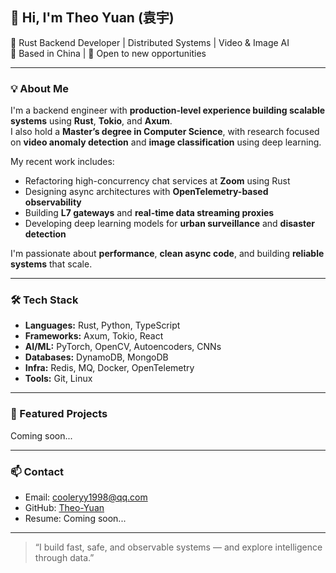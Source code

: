 ## 👋 Hi, I'm Theo Yuan (袁宇)

🚀 Rust Backend Developer | Distributed Systems | Video & Image AI  
📍 Based in China | 💼 Open to new opportunities  

---

### 💡 About Me

I'm a backend engineer with **production-level experience building scalable systems** using **Rust**, **Tokio**, and **Axum**.  
I also hold a **Master’s degree in Computer Science**, with research focused on **video anomaly detection** and **image classification** using deep learning.

My recent work includes:

- Refactoring high-concurrency chat services at **Zoom** using Rust  
- Designing async architectures with **OpenTelemetry-based observability**  
- Building **L7 gateways** and **real-time data streaming proxies**  
- Developing deep learning models for **urban surveillance** and **disaster detection**

I'm passionate about **performance**, **clean async code**, and building **reliable systems** that scale.

---

### 🛠️ Tech Stack

- **Languages:** Rust, Python, TypeScript  
- **Frameworks:** Axum, Tokio, React
- **AI/ML:** PyTorch, OpenCV, Autoencoders, CNNs  
- **Databases:** DynamoDB, MongoDB  
- **Infra:** Redis, MQ, Docker, OpenTelemetry  
- **Tools:** Git, Linux

---

### 📂 Featured Projects

<!-- Add real links once ready -->
Coming soon...

---

### 📫 Contact

- Email: cooleryy1998@qq.com  
- GitHub: [Theo-Yuan](https://github.com/Theo-Yuan)  
- Resume: Coming soon...

---

> “I build fast, safe, and observable systems — and explore intelligence through data.”
